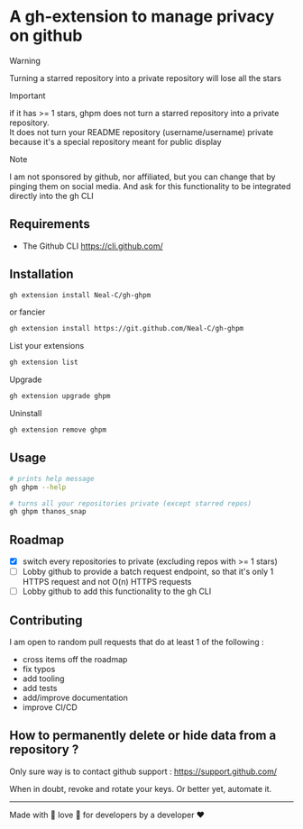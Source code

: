 # A gh-extension to manage privacy on github

> [!WARNING]
> Turning a starred repository into a private repository will lose all the stars

> [!IMPORTANT]
> if it has >= 1 stars, ghpm does not turn a starred repository into a private repository.  
> It does not turn your README repository (username/username) private because it's a special repository meant for public display

> [!NOTE]
> I am not sponsored by github, nor affiliated, but you can change that by pinging them on social media. And ask for this functionality to be integrated directly into the gh CLI

## Requirements 

- The Github CLI https://cli.github.com/

## Installation

```bash
gh extension install Neal-C/gh-ghpm
```

or fancier

```bash
gh extension install https://git.github.com/Neal-C/gh-ghpm
```

List your extensions

```bash
gh extension list
```

Upgrade

```bash
gh extension upgrade ghpm
```

Uninstall

```bash
gh extension remove ghpm
```

## Usage

```bash
# prints help message
gh ghpm --help
```

```bash
# turns all your repositories private (except starred repos)
gh ghpm thanos_snap
```

## Roadmap

- [x] switch every repositories to private (excluding repos with >= 1 stars)
- [ ] Lobby github to provide a batch request endpoint, so that it's only 1 HTTPS request and not O(n) HTTPS requests
- [ ] Lobby github to add this functionality to the gh CLI

## Contributing

I am open to random pull requests that do at least 1 of the following :
- cross items off the roadmap
- fix typos
- add tooling
- add tests
- add/improve documentation
- improve CI/CD


## How to permanently delete or hide data from a repository ?

Only sure way is to contact github support : https://support.github.com/

When in doubt, revoke and rotate your keys. Or better yet, automate it.

---

Made with 💞 love 💞 for developers by a developer ❤️



